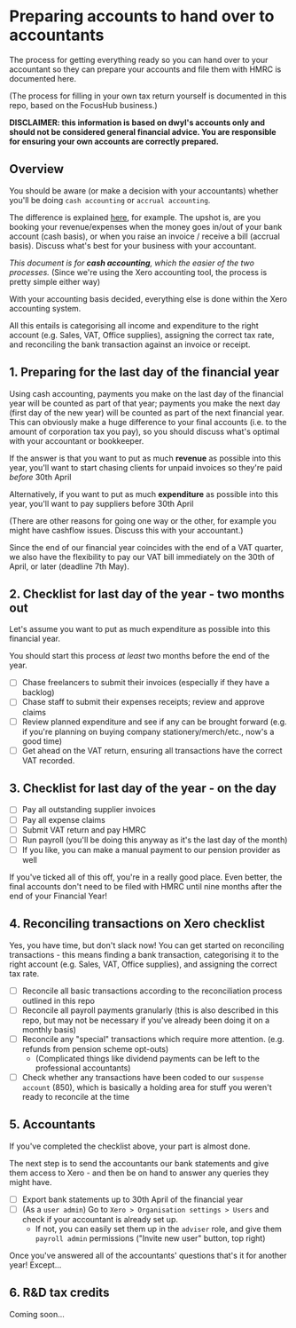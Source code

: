 # Preparing accounts to hand over to accountants

The process for getting everything ready so you can hand over to your accountant so they can prepare your accounts and file them with HMRC is documented here.

(The process for filling in your own tax return yourself is documented in this repo, based on the FocusHub business.)

**DISCLAIMER: this information is based on dwyl's accounts only and should not be considered general financial advice. You are responsible for ensuring your own accounts are correctly prepared.**

## Overview

You should be aware (or make a decision with your accountants) whether you'll be doing `cash accounting` or `accrual accounting`. 

The difference is explained [here](https://www.xero.com/uk/resources/small-business-guides/accounting/cash-vs-accrual-accounting/), for example. 
The upshot is, are you booking your revenue/expenses when the money goes in/out of your bank account (cash basis), or when you raise an invoice / receive a bill (accrual basis). Discuss what's best for your business with your accountant.

_This document is for **cash accounting**, which the easier of the two processes._ (Since we're using the Xero accounting tool, the process is pretty simple either way)

With your accounting basis decided, everything else is done within the Xero accounting system. 

All this entails is categorising all income and expenditure to the right account (e.g. Sales, VAT, Office supplies), assigning the correct tax rate, and reconciling the bank transaction against an invoice or receipt.

## 1. Preparing for the last day of the financial year

Using cash accounting, payments you make on the last day of the financial year will be counted as part of that year; 
payments you make the next day (first day of the new year) will be counted as part of the next financial year. 
This can obviously make a huge difference to your final accounts (i.e. to the amount of corporation tax you pay), so you should discuss what's optimal with your accountant or bookkeeper.

If the answer is that you want to put as much **revenue** as possible into this year, you'll want to start chasing clients for unpaid invoices so they're paid _before_ 30th April

Alternatively, if you want to put as much **expenditure** as possible into this year, you'll want to pay suppliers before 30th April 

(There are other reasons for going one way or the other, for example you might have cashflow issues. Discuss this with your accountant.)

Since the end of our financial year coincides with the end of a VAT quarter, we also have the flexibility to pay our VAT bill immediately on the 30th of April, or later (deadline 7th May).

## 2. Checklist for last day of the year - two months out

Let's assume you want to put as much expenditure as possible into this financial year. 

You should start this process _at least_ two months before the end of the year.

* [ ] Chase freelancers to submit their invoices (especially if they have a backlog)
* [ ] Chase staff to submit their expenses receipts; review and approve claims
* [ ] Review planned expenditure and see if any can be brought forward (e.g. if you're planning on buying company stationery/merch/etc., now's a good time)
* [ ] Get ahead on the VAT return, ensuring all transactions have the correct VAT recorded.

## 3. Checklist for last day of the year - on the day

* [ ] Pay all outstanding supplier invoices
* [ ] Pay all expense claims
* [ ] Submit VAT return and pay HMRC
* [ ] Run payroll (you'll be doing this anyway as it's the last day of the month)
* [ ] If you like, you can make a manual payment to our pension provider as well

If you've ticked all of this off, you're in a really good place. Even better, the final accounts don't need to be filed with HMRC until nine months after the end of your Financial Year!

## 4. Reconciling transactions on Xero checklist

Yes, you have time, but don't slack now! You can get started on reconciling transactions - this means finding a bank transaction, categorising it to the right account (e.g. Sales, VAT, Office supplies), and assigning the correct tax rate.

* [ ] Reconcile all basic transactions according to the reconciliation process outlined in this repo
* [ ] Reconcile all payroll payments granularly (this is also described in this repo, but may not be necessary if you've already been doing it on a monthly basis)
* [ ] Reconcile any "special" transactions which require more attention. (e.g. refunds from pension scheme opt-outs)
  * (Complicated things like dividend payments can be left to the professional accountants)
* [ ] Check whether any transactions have been coded to our `suspense account` (850), which is basically a holding area for stuff you weren't ready to reconcile at the time

## 5. Accountants

If you've completed the checklist above, your part is almost done. 

The next step is to send the accountants our bank statements and give them access to Xero - and then be on hand to answer any queries they might have.

* [ ] Export bank statements up to 30th April of the financial year
* [ ] (As a `user admin`) Go to `Xero > Organisation settings > Users` and check if your accountant is already set up. 
  * If not, you can easily set them up in the `adviser` role, and give them `payroll admin` permissions ("Invite new user" button, top right)
  
Once you've answered all of the accountants' questions that's it for another year! Except...

## 6. R&D tax credits

Coming soon...
